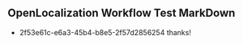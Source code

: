 ## OpenLocalization Workflow Test MarkDown
* 2f53e61c-e6a3-45b4-b8e5-2f57d2856254 thanks!

<!--HONumber=Jul16_HO3-->


